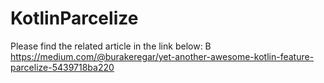 # KotlinParcelize

Please find the related article in the link below:
B
https://medium.com/@burakeregar/yet-another-awesome-kotlin-feature-parcelize-5439718ba220
